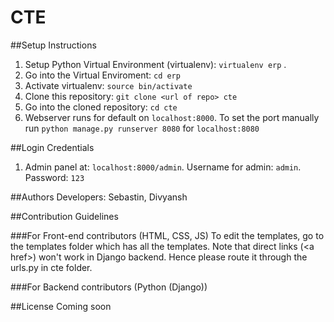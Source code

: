 # CTE

##Setup Instructions

1. Setup Python Virtual Environment (virtualenv): `virtualenv erp` .
2. Go into the Virtual Enviroment: `cd erp`
3. Activate virtualenv: `source bin/activate`
4. Clone this repository: `git clone <url of repo> cte`
5. Go into the cloned repository: `cd cte`
7. Webserver runs for default on `localhost:8000`. To set the port manually run `python manage.py runserver 8080` for `localhost:8080`

##Login Credentials
1. Admin panel at: `localhost:8000/admin`. Username for admin: `admin`. Password: `123`

##Authors
Developers: Sebastin, Divyansh

##Contribution Guidelines

###For Front-end contributors (HTML, CSS, JS)
To edit the templates, go to the templates folder which has all the templates. Note that direct links \(\<a href\>\) won't work in Django backend. Hence please route it through the urls.py in cte folder.

###For Backend contributors (Python (Django))


##License
Coming soon